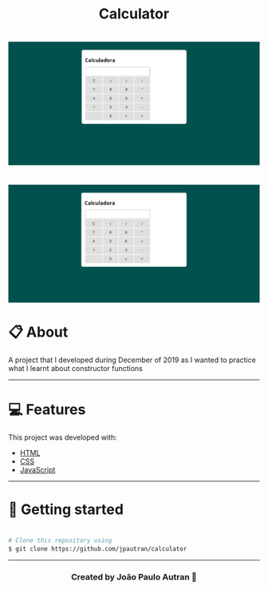 <h1 align="center">
    Calculator
</h1>

<h1>
<img src ="assets/img/calculator.png" align="center">
</h1>

<h1>
<img src="assets/img/calculator.gif" align="center">
</h1>

# 📋 About

A project that I developed during December of 2019 as I wanted to practice what I learnt about constructor functions

---

# 💻 Features 

This project was developed with:
- [HTML](https://developer.mozilla.org/en-US/docs/Web/HTML)
- [CSS](https://developer.mozilla.org/en-US/docs/Web/CSS)
- [JavaScript](https://developer.mozilla.org/en-US/docs/Learn/Getting_started_with_the_web/JavaScript_basics)

---

# 📂 Getting started
```bash

# Clone this repository using
$ git clone https://github.com/jpautran/calculator

```

---

<h3 align="center">
Created by João Paulo Autran 🚀
</h3>            